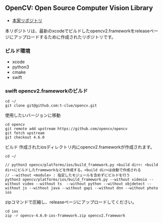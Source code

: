 ## OpenCV: Open Source Computer Vision Library

- [本家リポジトリ](https://github.com/opencv/opencv)

本リポジトリは、最新のxcodeでビルドしたopencv2.frameworkをreleaseページにアップロードするために作成されたリポジトリです。

### ビルド環境
- xcode
- python3
- cmake
- swift

### swift opencv2.frameworkのビルド
```
cd ~/
git clone git@github.com:t-clue/opencv.git
```

使用したいバージョンに移動
```
cd opencv
git remote add upstream https://github.com/opencv/opencv
git fetch upstream
git checkout 4.6.0
```

ビルド
作成されたiosディレクトリ内にopencv2.frameworkが作成されます。
```
cd ~/

// python3 opencv/platforms/ios/build_framework.py <build dir>: <build dir>にビルドしたframeworkなどを作成する。<build dir>は自動で作成される
// --without <module> : 指定したモジュールを含めずにビルドを行う
python3 opencv/platforms/ios/build_framework.py --without videoio --without video --without ts  --without python --without objdetect --without js --without java --without gapi --without dnn --without photo ios
```

zipコマンドで圧縮し、releaseページにアップロードしてください。
```
cd ios
zip -r opencv-4.6.0-ios-framework.zip opencv2.framework 
```
